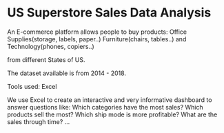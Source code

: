 # US Superstore Sales Data Analysis

An E-commerce platform allows people to buy products:
Office Supplies(storage, labels, paper..)
Furniture(chairs, tables..) and 
Technology(phones, copiers..)

from different States of US.

The dataset available is from 2014 - 2018.

Tools used: Excel

We use Excel to create an interactive and very informative dashboard to answer questions like:
Which categories have the most sales?
Which products sell the most?
Which ship mode is more profitable?
What are the sales through time?
...